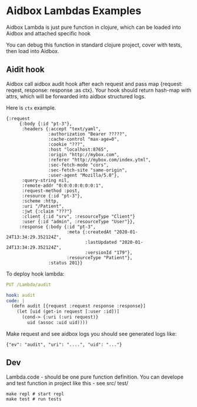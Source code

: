# Aidbox Lambdas Examples

Aidbox Lambda is just pure function in clojure,
which can be loaded into Aidbox and attached specific hook

You can debug this function in standard clojure project, cover with tests, then load into Aidbox.

## Aidit hook

Aidbox call aidbox audit hook after each request
and pass map {request: reqest, response: response :as ctx}.
Your hook should return hash-map with attrs, which will be 
forwarded into aidbox structured logs.

Here is `ctx` example.

```edn
{:request
     {:body {:id "pt-3"},
      :headers {:accept "text/yaml",
                :authorization "Bearer ?????",
                :cache-control "max-age=0",
                :cookie "???",
                :host "localhost:8765",
                :origin "http://mybox.com",
                :referer "http://mybox.com/index.ytml",
                :sec-fetch-mode "cors",
                :sec-fetch-site "same-origin",
                :user-agent "Mozilla/5.0"},
      :query-string nil,
      :remote-addr "0:0:0:0:0:0:0:1",
      :request-method :post,
      :resource {:id "pt-3"},
      :scheme :http,
      :uri "/Patient",
      :jwt {:claim "???"}
      :client {:id "srv", :resourceType "Client"}
      :user {:id "admin", :resourceType "User"}},
     :response {:body {:id "pt-3",
                       :meta {:createdAt "2020-01-24T13:34:29.352124Z",
                              :lastUpdated "2020-01-24T13:34:29.352124Z",
                              :versionId "179"},
                       :resourceType "Patient"},
                :status 201}}

```

To deploy hook lambda:


```yaml
PUT /Lambda/audit

hook: audit
code: | 
  (defn audit [{request :request response :response}]
    (let [uid (get-in request [:user :id])]
      (cond-> {:uri (:uri request)}
        uid (assoc :uid uid))))

```

Make request and see aidbox logs you should see generated logs like:

`{"ev": "audit", "uri": "....", "uid": "..."}`


## Dev

Lambda.code - should be one pure function definition.
You can develope and test function in project like this - see src/ test/


```
make repl # start repl
make test # run tests

```


